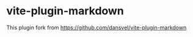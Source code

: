 # vite-plugin-markdown

This plugin fork from https://github.com/dansvel/vite-plugin-markdown

```

